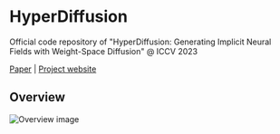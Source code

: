 # HyperDiffusion
Official code repository of "HyperDiffusion: Generating Implicit Neural Fields with Weight-Space Diffusion" @ ICCV 2023

[Paper](https://arxiv.org/abs/2303.17015) | [Project website](https://www.ziyaerkoc.com/hyperdiffusion)

## Overview

![Overview image](/static/overview_last.svg)
